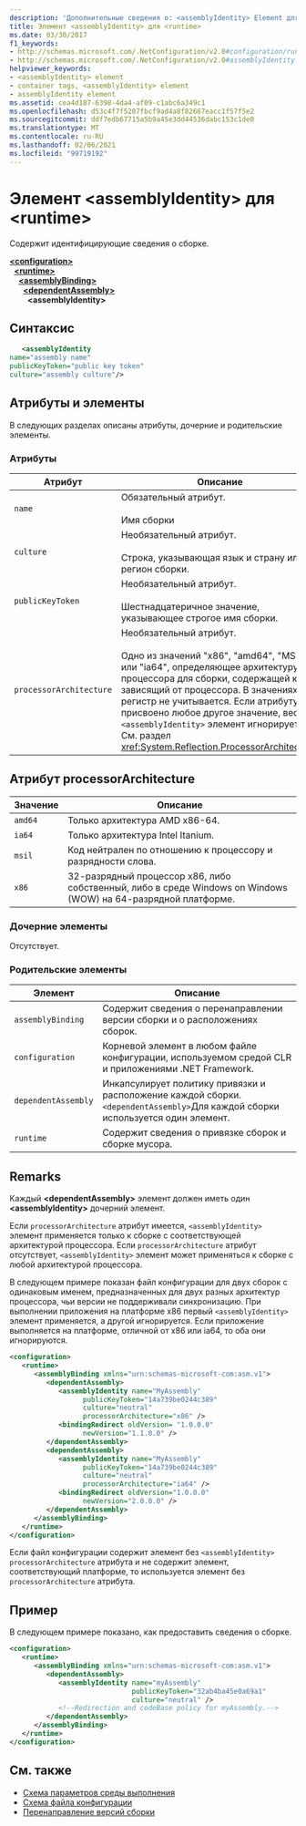 ```yaml
---
description: 'Дополнительные сведения о: <assemblyIdentity> Element для <runtime>'
title: Элемент <assemblyIdentity> для <runtime>
ms.date: 03/30/2017
f1_keywords:
- http://schemas.microsoft.com/.NetConfiguration/v2.0#configuration/runtime/assemblyBinding/dependentAssembly/assemblyIdentity
- http://schemas.microsoft.com/.NetConfiguration/v2.0#assemblyIdentity
helpviewer_keywords:
- <assemblyIdentity> element
- container tags, <assemblyIdentity> element
- assemblyIdentity element
ms.assetid: cea4d187-6398-4da4-af09-c1abc6a349c1
ms.openlocfilehash: d53c4f7f5207fbcf9ad4a8f82667eacc1f57f5e2
ms.sourcegitcommit: ddf7edb67715a5b9a45e3dd44536dabc153c1de0
ms.translationtype: MT
ms.contentlocale: ru-RU
ms.lasthandoff: 02/06/2021
ms.locfileid: "99719192"
---
```

# <a name="assemblyidentity-element-for-runtime"></a>Элемент \<assemblyIdentity> для \<runtime>

Содержит идентифицирующие сведения о сборке.  
  
[**\<configuration>**](../configuration-element.md)\
&nbsp;&nbsp;[**\<runtime>**](runtime-element.md)\
&nbsp;&nbsp;&nbsp;&nbsp;[**\<assemblyBinding>**](assemblybinding-element-for-runtime.md)\
&nbsp;&nbsp;&nbsp;&nbsp;&nbsp;&nbsp;[**\<dependentAssembly>**](dependentassembly-element.md)\
&nbsp;&nbsp;&nbsp;&nbsp;&nbsp;&nbsp;&nbsp;&nbsp;**\<assemblyIdentity>**  
  
## <a name="syntax"></a>Синтаксис  
  
```xml  
   <assemblyIdentity
name="assembly name"  
publicKeyToken="public key token"  
culture="assembly culture"/>  
```  
  
## <a name="attributes-and-elements"></a>Атрибуты и элементы  

 В следующих разделах описаны атрибуты, дочерние и родительские элементы.  
  
### <a name="attributes"></a>Атрибуты  
  
|Атрибут|Описание|  
|---------------|-----------------|  
|`name`|Обязательный атрибут.<br /><br /> Имя сборки|  
|`culture`|Необязательный атрибут.<br /><br /> Строка, указывающая язык и страну или регион сборки.|  
|`publicKeyToken`|Необязательный атрибут.<br /><br /> Шестнадцатеричное значение, указывающее строгое имя сборки.|  
|`processorArchitecture`|Необязательный атрибут.<br /><br /> Одно из значений "x86", "amd64", "MSIL" или "ia64", определяющее архитектуру процессора для сборки, содержащей код, зависящий от процессора. В значениях регистр не учитывается. Если атрибуту присвоено любое другое значение, весь `<assemblyIdentity>` элемент игнорируется. См. раздел <xref:System.Reflection.ProcessorArchitecture>.|  
  
## <a name="processorarchitecture-attribute"></a>Атрибут processorArchitecture  
  
|Значение|Описание|  
|-----------|-----------------|  
|`amd64`|Только архитектура AMD x86-64.|  
|`ia64`|Только архитектура Intel Itanium.|  
|`msil`|Код нейтрален по отношению к процессору и разрядности слова.|  
|`x86`|32-разрядный процессор x86, либо собственный, либо в среде Windows on Windows (WOW) на 64-разрядной платформе.|  
  
### <a name="child-elements"></a>Дочерние элементы  

 Отсутствует.  
  
### <a name="parent-elements"></a>Родительские элементы  
  
|Элемент|Описание|  
|-------------|-----------------|  
|`assemblyBinding`|Содержит сведения о перенаправлении версии сборки и о расположениях сборок.|  
|`configuration`|Корневой элемент в любом файле конфигурации, используемом средой CLR и приложениями .NET Framework.|  
|`dependentAssembly`|Инкапсулирует политику привязки и расположение каждой сборки. `<dependentAssembly>`Для каждой сборки используется один элемент.|  
|`runtime`|Содержит сведения о привязке сборок и сборке мусора.|  
  
## <a name="remarks"></a>Remarks  

 Каждый **\<dependentAssembly>** элемент должен иметь один **\<assemblyIdentity>** дочерний элемент.  
  
 Если `processorArchitecture` атрибут имеется, `<assemblyIdentity>` элемент применяется только к сборке с соответствующей архитектурой процессора. Если `processorArchitecture` атрибут отсутствует, `<assemblyIdentity>` элемент может применяться к сборке с любой архитектурой процессора.  
  
 В следующем примере показан файл конфигурации для двух сборок с одинаковым именем, предназначенных для двух разных архитектур процессора, чьи версии не поддерживали синхронизацию. При выполнении приложения на платформе x86 первый `<assemblyIdentity>` элемент применяется, а другой игнорируется. Если приложение выполняется на платформе, отличной от x86 или ia64, то оба они игнорируются.  
  
```xml  
<configuration>  
   <runtime>  
      <assemblyBinding xmlns="urn:schemas-microsoft-com:asm.v1">  
         <dependentAssembly>  
            <assemblyIdentity name="MyAssembly"  
                  publicKeyToken="14a739be0244c389"  
                  culture="neutral"  
                  processorArchitecture="x86" />  
            <bindingRedirect oldVersion= "1.0.0.0"
                  newVersion="1.1.0.0" />  
         </dependentAssembly>  
         <dependentAssembly>  
            <assemblyIdentity name="MyAssembly"  
                  publicKeyToken="14a739be0244c389"  
                  culture="neutral"
                  processorArchitecture="ia64" />  
            <bindingRedirect oldVersion="1.0.0.0"
                  newVersion="2.0.0.0" />  
         </dependentAssembly>  
      </assemblyBinding>  
   </runtime>  
</configuration>  
```  
  
 Если файл конфигурации содержит элемент без `<assemblyIdentity>` `processorArchitecture` атрибута и не содержит элемент, соответствующий платформе, то используется элемент без `processorArchitecture` атрибута.  
  
## <a name="example"></a>Пример  

 В следующем примере показано, как предоставить сведения о сборке.  
  
```xml  
<configuration>  
   <runtime>  
      <assemblyBinding xmlns="urn:schemas-microsoft-com:asm.v1">  
         <dependentAssembly>  
            <assemblyIdentity name="myAssembly"  
                              publicKeyToken="32ab4ba45e0a69a1"  
                              culture="neutral" />  
            <!--Redirection and codeBase policy for myAssembly.-->  
         </dependentAssembly>  
      </assemblyBinding>  
   </runtime>  
</configuration>  
```  
  
## <a name="see-also"></a>См. также

- [Схема параметров среды выполнения](index.md)
- [Схема файла конфигурации](../index.md)
- [Перенаправление версий сборки](../../redirect-assembly-versions.md)
